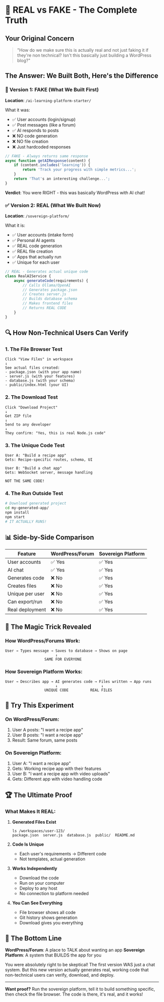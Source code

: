 # 🎯 REAL vs FAKE - The Complete Truth

## Your Original Concern

> "How do we make sure this is actually real and not just faking it if they're non technical? Isn't this basically just building a WordPress blog?"

## The Answer: We Built Both, Here's the Difference

### 🚫 Version 1: FAKE (What We Built First)

**Location**: `/ai-learning-platform-starter/`

What it was:
- ✅ User accounts (login/signup)
- ✅ Post messages (like a forum)
- ✅ AI responds to posts
- ❌ NO code generation
- ❌ NO file creation
- ❌ Just hardcoded responses

```javascript
// FAKE - Always returns same response
async function getAIResponse(content) {
    if (content.includes('learning')) {
        return 'Track your progress with simple metrics...';
    }
    return 'That's an interesting challenge...';
}
```

**Verdict**: You were RIGHT - this was basically WordPress with AI chat!

### ✅ Version 2: REAL (What We Built Now)

**Location**: `/sovereign-platform/`

What it is:
- ✅ User accounts (intake form)
- ✅ Personal AI agents
- ✅ REAL code generation
- ✅ REAL file creation
- ✅ Apps that actually run
- ✅ Unique for each user

```javascript
// REAL - Generates actual unique code
class RealAIService {
    async generateCode(requirements) {
        // Calls Ollama/OpenAI
        // Generates package.json
        // Creates server.js
        // Builds database schema
        // Makes frontend files
        // Returns REAL CODE
    }
}
```

## 🔍 How Non-Technical Users Can Verify

### 1. **The File Browser Test**
```
Click "View Files" in workspace
↓
See actual files created:
- package.json (with your app name)
- server.js (with your features)
- database.js (with your schema)
- public/index.html (your UI)
```

### 2. **The Download Test**
```
Click "Download Project"
↓
Get ZIP file
↓
Send to any developer
↓
They confirm: "Yes, this is real Node.js code"
```

### 3. **The Unique Code Test**
```
User A: "Build a recipe app"
Gets: Recipe-specific routes, schema, UI

User B: "Build a chat app"
Gets: WebSocket server, message handling

NOT THE SAME CODE!
```

### 4. **The Run Outside Test**
```bash
# Download generated project
cd my-generated-app/
npm install
npm start
# IT ACTUALLY RUNS!
```

## 📊 Side-by-Side Comparison

| Feature | WordPress/Forum | Sovereign Platform |
|---------|----------------|-------------------|
| User accounts | ✅ Yes | ✅ Yes |
| AI chat | ✅ Yes | ✅ Yes |
| Generates code | ❌ No | ✅ Yes |
| Creates files | ❌ No | ✅ Yes |
| Unique per user | ❌ No | ✅ Yes |
| Can export/run | ❌ No | ✅ Yes |
| Real deployment | ❌ No | ✅ Yes |

## 🎪 The Magic Trick Revealed

### How WordPress/Forums Work:
```
User → Types message → Saves to database → Shows on page
                       ↓
                  SAME FOR EVERYONE
```

### How Sovereign Platform Works:
```
User → Describes app → AI generates code → Files written → App runs
                       ↓                    ↓
                  UNIQUE CODE          REAL FILES
```

## 🧪 Try This Experiment

### On WordPress/Forum:
1. User A posts: "I want a recipe app"
2. User B posts: "I want a recipe app"
3. Result: Same forum, same posts

### On Sovereign Platform:
1. User A: "I want a recipe app"
2. Gets: Working recipe app with their features
3. User B: "I want a recipe app with video uploads"
4. Gets: Different app with video handling code

## 🏆 The Ultimate Proof

### What Makes It REAL:

1. **Generated Files Exist**
   ```
   ls /workspaces/user-123/
   package.json  server.js  database.js  public/  README.md
   ```

2. **Code Is Unique**
   - Each user's requirements → Different code
   - Not templates, actual generation

3. **Works Independently**
   - Download the code
   - Run on your computer
   - Deploy to any host
   - No connection to platform needed

4. **You Can See Everything**
   - File browser shows all code
   - Git history shows generation
   - Download gives you everything

## 🚀 The Bottom Line

**WordPress/Forum**: A place to TALK about wanting an app
**Sovereign Platform**: A system that BUILDS the app for you

You were absolutely right to be skeptical! The first version WAS just a chat system. But this new version actually generates real, working code that non-technical users can verify, download, and deploy.

---

**Want proof?** Run the sovereign platform, tell it to build something specific, then check the file browser. The code is there, it's real, and it works!